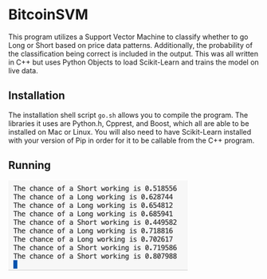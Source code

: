 # BitcoinSVM
This program utilizes a Support Vector Machine to classify whether to go Long or Short based on price data patterns. Additionally, the probability of the classification being correct is included in the output. This was all written in C++ but uses Python Objects to load Scikit-Learn and trains the model on live data.

## Installation
The installation shell script ```go.sh``` allows you to compile the program. The libraries it uses are Python.h, Cpprest, and Boost, which all are able to be installed on Mac or Linux. You will also need to have Scikit-Learn installed with your version of Pip in order for it to be callable from the C++ program.

## Running
![alt](https://github.com/mosharieff47/BitcoinSVM/blob/main/results.png)
